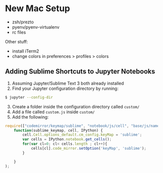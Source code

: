 # New Mac Setup

* zsh/prezto
* pyenv/pyenv-virtualenv
* rc files

Other stuff:
* install iTerm2
* change colors in preferences > profiles > colors


## Adding Sublime Shortcuts to Jupyter Notebooks
1. Assuming Jupyter/Sublime Text 3 both already installed
2. Find your Jupyter configuration directory by running:
```bash
$ jupyter --config-dir
```
3. Create a folder inside the configuration directory called `custom/` 
4. Add a file called `custom.js` inside `custom/`
5. Add the following:
```javascript
require(["codemirror/keymap/sublime", "notebook/js/cell", "base/js/namespace"],
    function(sublime_keymap, cell, IPython) {
        cell.Cell.options_default.cm_config.keyMap = 'sublime';
        var cells = IPython.notebook.get_cells();
        for(var cl=0; cl< cells.length ; cl++){
            cells[cl].code_mirror.setOption('keyMap', 'sublime');
        }

    } 
);
```